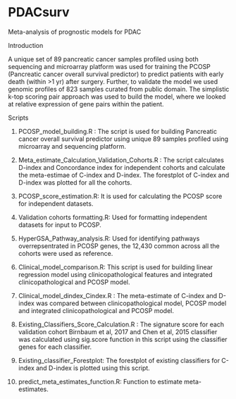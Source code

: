 # PDACsurv
Meta-analysis of prognostic models for PDAC

Introduction

A unique set of 89 pancreatic cancer samples profiled using both sequencing and microarray platform was used for training the PCOSP (Pancreatic cancer overall survival predictor) to predict patients with early death (within >1 yr) after surgery. Further, to validate the model we used genomic profiles of 823 samples curated from public domain. The simplistic k-top scoring pair approach was used to build the model, where we looked at relative expression of gene pairs within the patient. 

Scripts

1. PCOSP_model_building.R : The script is used for building Pancreatic cancer overall survival predictor using unique 89 samples profiled using microarray and sequencing platform.

2. Meta_estimate_Calculation_Validation_Cohorts.R : The script calculates D-index and Concordance index for independent cohorts and calculate the meta-estimae of C-index and D-index. The forestplot of C-index and D-index was plotted for all the cohorts.

3. PCOSP_score_estimation.R: It is used for calculating the PCOSP score for independent datasets.

4. Validation cohorts formatting.R: Used for formatting independent datasets for input to PCOSP.

5. HyperGSA_Pathway_analysis.R: Used for identifying pathways overrepsentrated in PCOSP genes, the 12,430 common across all the cohorts were used as reference.

6. Clinical_model_comparison.R: This script is used for building linear regression  model using clinicopathological features and integrated clinicopathological and PCOSP model. 

7. Clinical_model_dindex_Cindex.R : The meta-estimate of C-index and D-index was compared between clinicopathological model, PCOSP model and integrated clinicopathological and PCOSP model.

8. Existing_Classifiers_Score_Calculation.R : The signature score for each validation cohort Birnbaum et al, 2017 and Chen et al, 2015 classifier was calculated using sig.score function in this script using the classifier genes for each classifier.

9. Existing_classifier_Forestplot: The forestplot of existing classifiers for C-index and D-index is plotted using this script.

10. predict_meta_estimates_function.R: Function to estimate meta-estimates.



